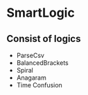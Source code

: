 # SmartLogic

## Consist of logics
- ParseCsv
- BalancedBrackets
- Spiral
- Anagaram
- Time Confusion